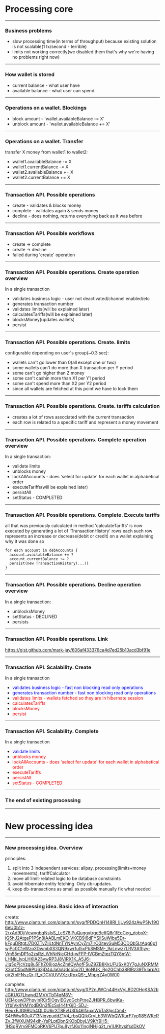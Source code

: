 # Processing core

---

### Business problems
 - slow processing time(in terms of throughput) because existing solution is not scalable(1 tx/second - terrible)
 - limits not working correctly(we disabled them that's why we're having no problems right now)

---

### How wallet is stored

 - current balance - what user have
 - available balance - what user can spend

---

### Operations on a wallet. Blockings

 - block amount - 'wallet.availableBalance -= X'
 - unblock amount - 'wallet.availableBalance += X'

---

### Operations on a wallet. Transfer

transfer X money from wallet1 to wallet2:

 - wallet1.availableBalance -= X
 - wallet1.currentBalance -= X
 - wallet2.availableBalance += X
 - wallet2.currentBalance += X

---

### Transaction API. Possible operations

 - create - validates & blocks money
 - complete - validates again & sends money
 - decline - does nothing, returns everything back as it was before

---

### Transaction API. Possible workflows

- create -> complete
- create -> decline
- failed during 'create' operation

---

### Transaction API. Possible operations. Create operation overview

In a single transaction

 - validates business logic - user not deactivated/channel enabled/etc
 - generates transaction number
 - validates limits(will be explained later)
 - calculatesTariffs(will be explained later)
 - blocksMoney(updates wallets)
 - persist

---

### Transaction API. Possible operations. Create. limits

configurable depending on user's group(~0.3 sec):

 - wallets can't go lower than 0(all except one or two)
 - some wallets can't do more than X transaction per Y period
 - some can't go higher than Z money
 - some can't cashin more than X1 per Y1 period
 - some can't spend more than X2 per Y2 period
 - since all wallets are fetched at this point we have to lock them

---

### Transaction API. Possible operations. Create. tariffs calculation

 - creates a lot of rows associated with the current transaction
 - each row is related to a specific tariff and represent a money movement

---

### Transaction API. Possible operations. Complete operation overview

In a single transaction:

 - validate limits
 - unblocks money
 - lockAllAccounts - does 'select for update' for each wallet in alphabetical order
 - executeTariffs(will be explained later)
 - persistAll
 - setStatus - COMPLETED

---

### Transaction API. Possible operations. Complete. Execute tariffs

all that was previously calculated in method 'calculateTariffs'
is now executed by generating a lot of 'TransactionHistory' rows
each such row represents an increase or decrease(debit or credit) on a wallet explaining why it was done so
```
for each account in debAccounts {
  account.availableBalance += ?
  account.currentBalance += ?
  persist(new TransactionHistory(...))
}
```

---

### Transaction API. Possible operations. Decline operation overview

In a single transaction:

 - unblocksMoney
 - setStatus - DECLINED
 - persists

---

### Transaction API. Possible operations. Link

https://gist.github.com/mark-jay/606af433376ca4d7ed25b10acd3bf91e

---

### Transaction API. Scalability. Create

In a single transaction

 - <span style="color:blue">validates business logic - fast non blocking read only operations</span>
 - <span style="color:blue">generates transaction number - fast non blocking read only operations</span>
 - <span style="color:red">validates limits - wallets fetched so they are in hibernate session</span>
 - <span style="color:red">calculatesTariffs</span>
 - <span style="color:red">blocksMoney</span>
 - <span style="color:red">persist</span>

---

### Transaction API. Scalability. Complete

In a single transaction

 - <span style="color:blue">validate limits</span>
 - <span style="color:red">unblocks money</span>
 - <span style="color:red">lockAllAccounts - does 'select for update' for each wallet in alphabetical order</span>
 - <span style="color:red">executeTariffs</span>
 - <span style="color:red">persistAll</span>
 - <span style="color:red">setStatus - COMPLETED</span>

---

### The end of existing processing

---

# New processing idea

---

### New processing idea. Overview

principles:

1. split into 3 independent services: allpay, processing(limits+money movements), tariffCalculator
2. move all limit-related logic to be database constraints
3. avoid hibernate entity fetching. Only db-updates.
4. keep db-transactions as small as possible manually fix what needed

---

### New processing idea. Basic idea of interaction

create:
http://www.plantuml.com/plantuml/svg/fPDDQnH148Rl_IjUy924zAwP5Iy19O6eU0b1z-2rxAd9DjiVcwvgbqNslsS_LcS78iPuQuggvtrgcBeIfQ8r1fEoCeg_doboX-iG5hJ2AtgeP1PSn8iAABLmEKQ_VKCB9I6dFYSilSuWIbe5Dr-kFquDRtgtJ7D0ZTvZIiLtdNnTYNAynCyZm7IrO0itevGuM53CDQb5LtAqq6p1wjPc0C1eWzp3DwmbXS3QN9xwrfut5xPbSMSM-_9aLnwz7LRV3Afhyy-Vm55mDP1o2zsRzLiVhNrNicCHd-wFFP-IVCBmZtezTQY8mW-LHNkLlypLHKlA23vwRP3J8ViRX1K_A5J6-Jiq5oPIcVzg8u5FhZ09jozAcZmlQVAofF5uZ9ZB8KkUFUSxK0Y7gJuNXRMMX3otC5bdN9PU63jD4dJa0xUdcb5o2D_9pNUK_Rg2GChb38RIRz39TkIarpAzoV2tplFNszQr-R_xDCVtUVVXzkRpxQS-_MhpgZ4y0W00

complete:
http://www.plantuml.com/plantuml/svg/XP2nJWCn44HxVyL8D20HqKSA2bJGKUG7Lhwvd2MVVTbT4qM8V-UEI4cewDPhpvlnRCr5lOqvlEGyoGchPtneZJHBPR_6bwiKa-YfblVk4NMYodBOn3fEcSxl44frGjD-SDJ-HeuxEJG9RUh4QL0U6irXT8EvU3Di46lfauxiWbTaSIgcCm4-S4HWwR0uX713NiqvpuddZ1V4_rbsQQIkGryLb3WWbQWKurF7yp1l85WKcRZv_3fWXUM94xlh-YsPLptDbnSKObDbyLV9KY9H5-1HSgRVrv9FMCoRKV6PU7pu8yrfJ6x11nglNHjig2t_re1UKhvsifsdDkOV
